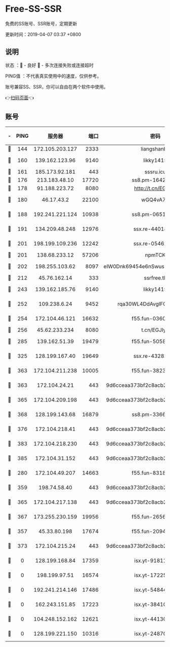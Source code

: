 # Free-SS-SSR

免费的SS账号、SSR账号，定期更新

更新时间：2019-04-07 03:37 +0800

## 说明

状态     ：🙂 - 良好 🙁 - 多次连接失败或连接超时

PING值   ：不代表真实使用中的速度，仅供参考。

账号兼容SS、SSR，你可以自由在两个软件中使用。

👉[扫码页面](https://liesauer.github.io/Free-SS-SSR/)👈

## 账号

|-|PING|服务器|端口|密码|加密方式|区域|
|:----:|:----:|:-----:|-----:|:----:|:----:|:----:|
|🙂|144|172.105.203.127|2333|liangshanbo|chacha20|JP|
|🙂|160|139.162.123.96|9140|likky1415|aes-256-cfb|JP|
|🙂|161|185.173.92.181|443|sssru.icu|rc4-md5|RU|
|🙂|176|213.183.48.10|17720|ss8.pm-16426576|rc4-md5|RU|
|🙂|178|91.188.223.72|8080|http://t.cn/EGJIyrl|rc4-md5|RU|
|🙂|180|46.17.43.2|22100|wGQ4vA7D|aes-256-gcm|RU|
|🙂|188|192.241.221.124|10938|ss8.pm-06517363|aes-256-cfb|US|
|🙂|191|134.209.48.248|12976|ssx.re-44018010|aes-256-cfb|US|
|🙂|201|198.199.109.236|12242|ssx.re-05462515|aes-256-cfb|US|
|🙂|201|138.68.233.12|57206|npmTCK|rc4-md5|US|
|🙂|202|198.255.103.62|8097|eIW0Dnk69454e6nSwuspv9DmS201tQ0D|aes-256-cfb|US|
|🙂|212|45.76.162.14|333|ssrfree.tk|rc4|SG|
|🙂|243|139.162.185.76|9140|likky1415|aes-256-cfb|DE|
|🙂|252|109.238.6.24|9452|rqa30WL4DdAvgIFG6Fs3znzTa|aes-256-cfb|FR|
|🙂|254|172.104.46.121|16632|f55.fun-03609182|aes-256-cfb|SG|
|🙂|256|45.62.233.234|8080|t.cn/EGJIyrl|rc4-md5|CA|
|🙂|285|139.162.51.39|19479|f55.fun-50586096|aes-256-cfb|SG|
|🙂|325|128.199.167.40|19649|ssx.re-43282019|aes-256-cfb|SG|
|🙂|363|172.104.211.238|10005|f55.fun-38234111|aes-256-cfb|US|
|🙂|363|172.104.24.21|443|9d6cceaa373bf2c8acb22e60b6a58be6|aes-256-cfb|US|
|🙂|365|172.104.209.198|443|9d6cceaa373bf2c8acb22e60b6a58be6|aes-256-cfb|US|
|🙂|368|128.199.143.68|16879|ss8.pm-33663366|aes-256-cfb|SG|
|🙂|376|172.104.218.41|443|9d6cceaa373bf2c8acb22e60b6a58be6|aes-256-cfb|US|
|🙂|383|172.104.218.230|443|9d6cceaa373bf2c8acb22e60b6a58be6|aes-256-cfb|US|
|🙂|385|172.104.31.152|443|9d6cceaa373bf2c8acb22e60b6a58be6|aes-256-cfb|US|
|🙂|280|172.104.49.207|14663|f55.fun-83188034|aes-256-cfb|SG|
|🙂|359|198.74.58.40|443|9d6cceaa373bf2c8acb22e60b6a58be6|aes-256-cfb|US|
|🙂|365|172.104.217.138|443|9d6cceaa373bf2c8acb22e60b6a58be6|aes-256-cfb|US|
|🙂|367|173.255.230.159|19956|f55.fun-26563232|aes-256-cfb|US|
|🙁|357|45.33.80.198|17674|f55.fun-20948197|aes-256-cfb|US|
|🙁|373|172.104.215.24|443|9d6cceaa373bf2c8acb22e60b6a58be6|aes-256-cfb|US|
|🙁|0|128.199.168.84|17359|isx.yt-91811801|aes-256-cfb|SG|
|🙁|0|198.199.97.51|16574|isx.yt-17225861|aes-256-cfb|US|
|🙁|0|192.241.214.146|17486|isx.yt-54844272|aes-256-cfb|US|
|🙁|0|162.243.151.85|17223|isx.yt-38410278|aes-256-cfb|US|
|🙁|0|104.248.152.162|12621|isx.yt-44130776|aes-256-cfb|SG|
|🙁|0|128.199.221.150|10316|isx.yt-24870485|aes-256-cfb|SG|
